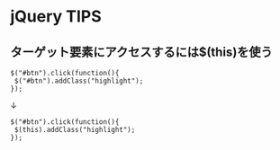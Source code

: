 ﻿# jQuery TIPS

## ターゲット要素にアクセスするには$(this)を使う

```clike
$("#btn").click(function(){
 $("#btn").addClass("highlight");
});
```

↓

```clike
$("#btn").click(function(){
 $(this).addClass("highlight");
});
```
